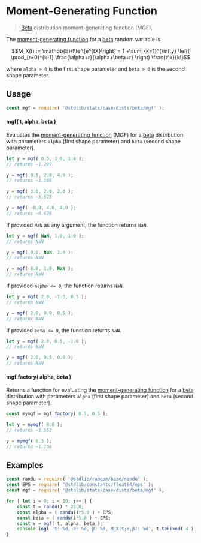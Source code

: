 <!--

@license Apache-2.0

Copyright (c) 2018 The Stdlib Authors.

Licensed under the Apache License, Version 2.0 (the "License");
you may not use this file except in compliance with the License.
You may obtain a copy of the License at

   http://www.apache.org/licenses/LICENSE-2.0

Unless required by applicable law or agreed to in writing, software
distributed under the License is distributed on an "AS IS" BASIS,
WITHOUT WARRANTIES OR CONDITIONS OF ANY KIND, either express or implied.
See the License for the specific language governing permissions and
limitations under the License.

-->

# Moment-Generating Function

> [Beta][beta-distribution] distribution moment-generating function (MGF).

<!-- Section to include introductory text. Make sure to keep an empty line after the intro `section` element and another before the `/section` close. -->

<section class="intro">

The [moment-generating function][mgf] for a [beta][beta-distribution] random variable is

<!-- <equation class="equation" label="eq:beta_beta_mgf" align="center" raw="M_X(t) := \mathbb{E}\!\left[e^{tX}\right] = 1 +\sum_{k=1}^{\infty} \left( \prod_{r=0}^{k-1} \frac{\alpha+r}{\alpha+\beta+r} \right) \frac{t^k}{k!}" alt="Moment-generating function (MGF) for a beta distribution."> -->

```math
M_X(t) := \mathbb{E}\!\left[e^{tX}\right] = 1 +\sum_{k=1}^{\infty} \left( \prod_{r=0}^{k-1} \frac{\alpha+r}{\alpha+\beta+r} \right) \frac{t^k}{k!}
```

<!-- <div class="equation" align="center" data-raw-text="M_X(t) := \mathbb{E}\!\left[e^{tX}\right] = 1 +\sum_{k=1}^{\infty} \left( \prod_{r=0}^{k-1} \frac{\alpha+r}{\alpha+\beta+r} \right) \frac{t^k}{k!}" data-equation="eq:beta_beta_mgf">
    <img src="https://cdn.jsdelivr.net/gh/stdlib-js/stdlib@591cf9d5c3a0cd3c1ceec961e5c49d73a68374cb/lib/node_modules/@stdlib/stats/base/dists/beta/mgf/docs/img/equation_beta_beta_mgf.svg" alt="Moment-generating function (MGF) for a beta distribution.">
    <br>
</div> -->

<!-- </equation> -->

where `alpha > 0` is the first shape parameter and `beta > 0` is the second shape parameter.

</section>

<!-- /.intro -->

<!-- Package usage documentation. -->

<section class="usage">

## Usage

```javascript
const mgf = require( '@stdlib/stats/base/dists/beta/mgf' );
```

#### mgf( t, alpha, beta )

Evaluates the [moment-generating function][mgf] (MGF) for a [beta][beta-distribution] distribution with parameters `alpha` (first shape parameter) and `beta` (second shape parameter).

```javascript
let y = mgf( 0.5, 1.0, 1.0 );
// returns ~1.297

y = mgf( 0.5, 2.0, 4.0 );
// returns ~1.186

y = mgf( 3.0, 2.0, 2.0 );
// returns ~5.575

y = mgf( -0.8, 4.0, 4.0 );
// returns ~0.676
```

If provided `NaN` as any argument, the function returns `NaN`.

```javascript
let y = mgf( NaN, 1.0, 1.0 );
// returns NaN

y = mgf( 0.0, NaN, 1.0 );
// returns NaN

y = mgf( 0.0, 1.0, NaN );
// returns NaN
```

If provided `alpha <= 0`, the function returns `NaN`.

```javascript
let y = mgf( 2.0, -1.0, 0.5 );
// returns NaN

y = mgf( 2.0, 0.0, 0.5 );
// returns NaN
```

If provided `beta <= 0`, the function returns `NaN`.

```javascript
let y = mgf( 2.0, 0.5, -1.0 );
// returns NaN

y = mgf( 2.0, 0.5, 0.0 );
// returns NaN
```

#### mgf.factory( alpha, beta )

Returns a function for evaluating the [moment-generating function][mgf] for a [beta][beta-distribution] distribution with parameters `alpha` (first shape parameter) and `beta` (second shape parameter).

```javascript
const mymgf = mgf.factory( 0.5, 0.5 );

let y = mymgf( 0.8 );
// returns ~1.552

y = mymgf( 0.3 );
// returns ~1.168
```

</section>

<!-- /.usage -->

<!-- Package usage notes. Make sure to keep an empty line after the `section` element and another before the `/section` close. -->

<section class="notes">

</section>

<!-- /.notes -->

<!-- Package usage examples. -->

<section class="examples">

## Examples

<!-- eslint no-undef: "error" -->

```javascript
const randu = require( '@stdlib/random/base/randu' );
const EPS = require( '@stdlib/constants/float64/eps' );
const mgf = require( '@stdlib/stats/base/dists/beta/mgf' );

for ( let i = 0; i < 10; i++ ) {
    const t = randu() * 20.0;
    const alpha = ( randu()*5.0 ) + EPS;
    const beta = ( randu()*5.0 ) + EPS;
    const v = mgf( t, alpha, beta );
    console.log( 't: %d, α: %d, β: %d, M_X(t;α,β): %d', t.toFixed( 4 ), alpha.toFixed( 4 ), beta.toFixed( 4 ), v.toFixed( 4 ) );
}
```

</section>

<!-- /.examples -->

<!-- Section to include cited references. If references are included, add a horizontal rule *before* the section. Make sure to keep an empty line after the `section` element and another before the `/section` close. -->

<section class="references">

</section>

<!-- /.references -->

<!-- Section for related `stdlib` packages. Do not manually edit this section, as it is automatically populated. -->

<section class="related">

</section>

<!-- /.related -->

<!-- Section for all links. Make sure to keep an empty line after the `section` element and another before the `/section` close. -->

<section class="links">

[beta-distribution]: https://en.wikipedia.org/wiki/Beta_distribution

[mgf]: https://en.wikipedia.org/wiki/Moment-generating_function

</section>

<!-- /.links -->
